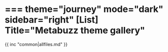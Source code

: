===
theme="journey"
mode="dark"
sidebar="right"
[List]
Title="Metabuzz theme gallery"
===

{{ inc "common|allfiles.md" }}

